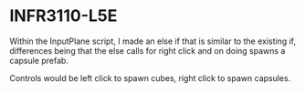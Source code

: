 # INFR3110-L5E

Within the InputPlane script, I made an else if that is similar to the existing if, differences being that the else calls for right click and on doing spawns a capsule prefab.

Controls would be left click to spawn cubes, right click to spawn capsules.
